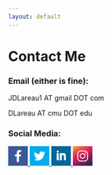 ```yaml
---
layout: default
---
```


# Contact Me #

### Email (either is fine): ###

JDLareau1 AT gmail DOT com

DLareau AT cmu DOT edu

### Social Media: ###
<div>
<a href="https://www.facebook.com/DLareau">
<img border="0" alt="W3Schools" src="/assets/images/social_media/facebook.png" width="40" height="40">
</a>
<a href="https://twitter.com/flybye22">
<img border="0" alt="W3Schools" src="/assets/images/social_media/twitter.png" width="40" height="40">
</a>
<a href="https://www.linkedin.com/in/dillon-lareau-b1349575/">
<img border="0" alt="W3Schools" src="/assets/images/social_media/linkedin.png" width="40" height="40">
</a>
<a href="https://www.instagram.com/dlareau22/">
<img border="0" alt="W3Schools" src="/assets/images/social_media/instagram.png" width="40" height="40">
</a>
</div>
